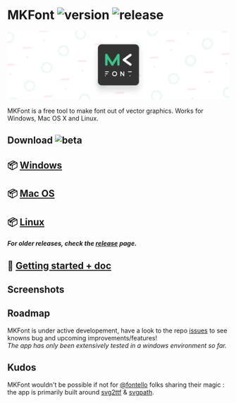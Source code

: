 # MKFont ![version](https://img.shields.io/badge/dynamic/json?color=ed1e79&label=version&query=version&url=https://github.com/Nebukam/mkfont/raw/main//package.json) ![release](https://img.shields.io/badge/license-MIT-black.svg)

![Splash](/assets/Splash.png)

MKFont is a free tool to make font out of vector graphics. Works for Windows, Mac OS X and Linux.  

## Download ![beta](https://img.shields.io/badge/-BETA-ed1e79)

## :package: [**Windows**](https://chrome.google.com/webstore/detail/steam-game-finder/aagflcmpdhjkbgmbjmidndegeabadeip)
## :package: [**Mac OS**](https://microsoftedge.microsoft.com/addons/detail/steam-game-finder/okpoofcmlpdkbogkmnlmpemgkfalebkp)
## :package: [**Linux**](https://addons.mozilla.org/en-US/firefox/addon/steam-game-finder/)
##### For older releases, check the [release](https://github.com/Nebukam/mkfont/releases) page.

## :pill: [**Getting started** + doc](https://github.com/Nebukam/mkfont/wiki)

## Screenshots

## Roadmap
MKFont is under active developement, have a look to the repo [issues](https://github.com/Nebukam/mkfont/issues) to see knowns bug and upcoming improvements/features!  
*The app has only been extensively tested in a windows environment so far.*

## Kudos
MKFont wouldn't be possible if not for [@fontello](https://github.com/fontello) folks sharing their magic : the app is primarily built around [svg2ttf](https://github.com/fontello/svg2ttf) & [svgpath](https://github.com/fontello/svgpath).  